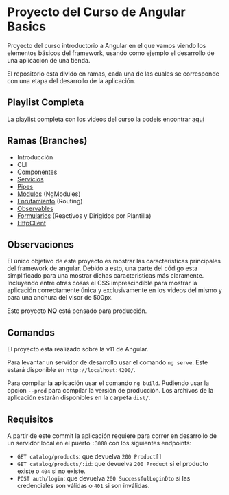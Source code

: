 # Proyecto del Curso de Angular Basics

Proyecto del curso introductorio a Angular en el que vamos viendo los elementos básicos del framework, usando como ejemplo el desarrollo de una aplicación de una tienda.

El repositorio esta divido en ramas, cada una de las cuales se corresponde con una etapa del desarrollo de la aplicación.

## Playlist Completa

La playlist completa con los videos del curso la podeis encontrar [aquí](https://youtube.com/playlist?list=PL4vWncexIMYvaYdepQvyryGBhIHU-Sd04)

## Ramas (Branches)

- Introducción
- CLI
- [Componentes](https://github.com/ako-tech/angular-basics-project/tree/2-componentes)
- [Servicios](https://github.com/ako-tech/angular-basics-project/tree/3-services)
- [Pipes](https://github.com/ako-tech/angular-basics-project/tree/4-pipes)
- [Módulos](https://github.com/ako-tech/angular-basics-project/tree/5-modules) (NgModules)
- [Enrutamiento](https://github.com/ako-tech/angular-basics-project/tree/6-routing) (Routing)
- [Observables](https://github.com/ako-tech/angular-basics-project/tree/7-observables)
- [Formularios](https://github.com/ako-tech/angular-basics-project/tree/8-forms) (Reactivos y Dirigidos por Plantilla)
- [HttpClient](https://github.com/ako-tech/angular-basics-project/tree/9-http)

## Observaciones

El único objetivo de este proyecto es mostrar las caracteristicas principales del framework de angular. Debido a esto, una parte del código esta simplificado para una mostrar dichas caracteristicas más claramente. Incluyendo entre otras cosas el CSS imprescindible para mostrar la aplicación correctamente única y exclusivamente en los videos del mismo y para una anchura del visor de 500px.

Este proyecto **NO** está pensado para producción.

## Comandos

El proyecto está realizado sobre la v11 de Angular.

Para levantar un servidor de desarrollo usar el comando `ng serve`. Este estará disponible en `http://localhost:4200/`.

Para compilar la aplicación usar el comando `ng build`. Pudiendo usar la opcion `--prod` para compilar la versión de producción. Los archivos de la aplicación estarán disponibles en la carpeta `dist/`.

## Requisitos

A partir de este commit la aplicación requiere para correr en desarrollo de un servidor local en el puerto `:3000` con los siguientes endpoints:

- `GET catalog/products`: que devuelva `200 Product[]`
- `GET catalog/products/:id`: que devuelva `200 Product` si el producto existe o `404` si no existe.
- `POST auth/login`: que devuelva `200 SuccessfulLoginDto` si las credenciales son válidas o `401` si son inválidas.
